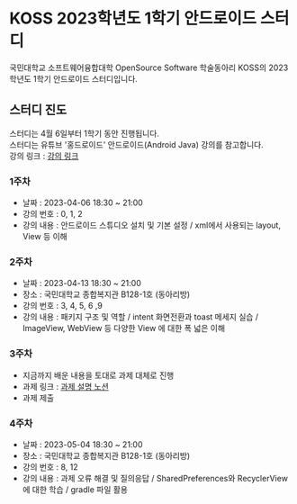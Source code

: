 # KOSS 2023학년도 1학기 안드로이드 스터디
국민대학교 소프트웨어융합대학 OpenSource Software 학술동아리 KOSS의 2023학년도 1학기 안드로이드 스터디입니다.

## 스터디 진도
스터디는 4월 6일부터 1학기 동안 진행됩니다. <br>
스터디는 유튜브 '홍드로이드' 안드로이드(Android Java) 강의를 참고합니다. <br>
강의 링크 : <a href="https://www.youtube.com/watch?v=UNKlX9J6m-A&list=PLC51MBz7PMyyyR2l4gGBMFMMUfYmBkZxm"> 강의 링크 </a> 

### 1주차
- 날짜 : 2023-04-06 18:30 ~ 21:00
- 강의 번호 : 0, 1, 2
- 강의 내용 : 안드로이드 스튜디오 설치 및 기본 설정 / xml에서 사용되는 layout, View 등 이해

### 2주차
- 날짜 : 2023-04-13 18:30 ~ 21:00
- 장소 : 국민대학교 종합복지관 B128-1호 (동아리방)
- 강의 번호 : 3, 4, 5, 6 ,9
- 강의 내용 : 패키지 구조 및 역할 / intent 화면전환과 toast 메세지 실습 / ImageView, WebView 등 다양한 View 에 대한 폭 넓은 이해

### 3주차
- 지금까지 배운 내용을 토대로 과제 대체로 진행
- 과제 링크 : <a href="https://www.notion.so/302dcc398113420480be07f6dc06290a"> 과제 설명 노션 </a>
- 과제 제출

### 4주차
- 날짜 : 2023-05-04 18:30 ~ 21:00
- 장소 : 국민대학교 종합복지관 B128-1호 (동아리방)
- 강의 번호 : 8, 12
- 강의 내용 : 과제 오류 해결 및 질의응답 / SharedPreferences와 RecyclerView에 대한 학습 / gradle 파일 활용
